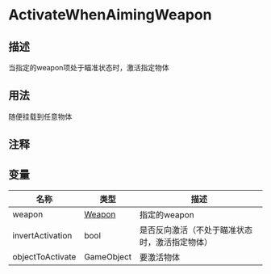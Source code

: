 # ActivateWhenAimingWeapon
## 描述

当指定的weapon项处于瞄准状态时，激活指定物体

## 用法

随便挂载到任意物体

## 注释

## 变量
| 名称 | 类型 | 描述 |
| ----------- | ----------- | ----------- |
| weapon | [Weapon](./Weapon.md) | 指定的weapon |  
| invertActivation | bool | 是否反向激活（不处于瞄准状态时，激活指定物体） |  
| objectToActivate | GameObject | 要激活物体 |  
